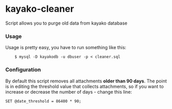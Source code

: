 kayako-cleaner
==============

Script allows you to purge old data from kayako database 


### Usage
Usage is pretty easy, you have to run something like this:
```shell
    $ mysql -D kayakodb -u dbuser -p < cleaner.sql
```

### Configuration 

By default this script removes all attachments **older than 90 days**. The point is in editing the threshold value that collects attachments, so if you want to increase or decrease the number of days - change this line: 

```
SET @date_threshold = 86400 * 90;
```  

 
